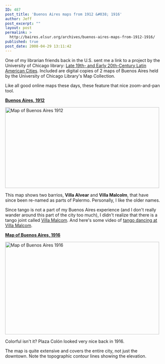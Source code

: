 ```yaml
---
ID: 487
post_title: 'Buenos Aires maps from 1912 &#038; 1916'
author: Jeff
post_excerpt: ""
layout: post
permalink: >
  http://baires.elsur.org/archives/buenos-aires-maps-from-1912-1916/
published: true
post_date: 2008-04-29 13:11:42
---
```

One of my librarian friends back in the U.S. sent me a link to a project by the University of Chicago library: <a href="http://www.lib.uchicago.edu/e/su/maps/latam-cities/">Late 19th- and Early 20th-Century Latin American Cities</a>. Included are digital copies of 2 maps of Buenos Aires held by the University of Chicago Library's Map Collection.

Like all good online maps these days, these feature that nice zoom-and-pan tool. 

<strong><a href="http://www.lib.uchicago.edu/e/su/maps/latam-cities/G5354-B9-1912-L8.html">Buenos Aires, 1912</a></strong>

<a href='http://www.lib.uchicago.edu/e/su/maps/latam-cities/G5354-B9-1912-L8.html'><img src="http://baires.elsur.org/wp-content/uploads/2008/04/buenosaires1912villas.jpg" alt="Map of Buenos Aires 1912" title="Map of Buenos Aires 1912 " width="500" height="263" class="aligncenter size-full wp-image-489" /></a>

This map shows two barrios, <strong>Villa Alvear</strong> and <strong>Villa Malcolm</strong>, that have since been re-named as parts of Palermo. Personally, I like the older names.

Since tango is not a part of my Buenos Aires experience (and I don't really wander around this part of the city too much), I didn't realize that there is a tango joint called <a href="http://tangoeleganceba.blogspot.com/2006/02/villa-malcolm-cordoba-and-serrano.html">Villa Malcom</a>. And here's some video of <a href="http://www.youtube.com/watch?v=kCLQ2CjKHug">tango dancing at Villa Malcom</a>. 




<strong><a href="http://www.lib.uchicago.edu/e/su/maps/latam-cities/G5354-B9-1916-B8.html">Map of Buenos Aires, 1916</a></strong> 

<a href='http://www.lib.uchicago.edu/e/su/maps/latam-cities/G5354-B9-1916-B8.html'><img src="http://baires.elsur.org/wp-content/uploads/2008/04/buenosairesmap1916.jpg" alt="Map of Buenos Aires 1916" title="buenosairesmap1916" width="500" height="301" class="aligncenter size-full wp-image-488" /></a>

Colorful isn't it? Plaza Colón looked very nice back in 1916. 

The map is quite extensive and covers the entire city, not just the downtown. Note the topographic contour lines showing the elevation.